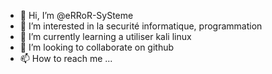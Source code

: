 - 👋 Hi, I’m @eRRoR-SySteme    
- 👀 I’m interested in  la securité informatique, programmation 
- 🌱 I’m currently learning  a utiliser kali linux 
- 💞️ I’m looking to collaborate on  github
- 📫 How to reach me ...

<!---
eRRoR-SySteme/eRRoR-SySteme is a ✨ special ✨ repository because its `README.md` (this file) appears on your GitHub profile.
You can click the Preview link to take a look at your changes.
--->

